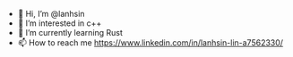 - 👋 Hi, I’m @lanhsin
- 👀 I’m interested in c++
- 🌱 I’m currently learning Rust
- 📫 How to reach me https://www.linkedin.com/in/lanhsin-lin-a7562330/

<!---
lanhsin/lanhsin is a ✨ special ✨ repository because its `README.md` (this file) appears on your GitHub profile.
You can click the Preview link to take a look at your changes.
--->
